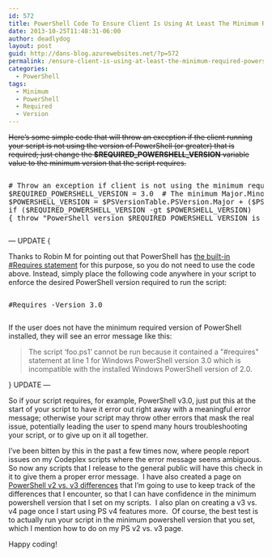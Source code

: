 ```yaml
---
id: 572
title: PowerShell Code To Ensure Client Is Using At Least The Minimum Required PowerShell Version
date: 2013-10-25T11:48:31-06:00
author: deadlydog
layout: post
guid: http://dans-blog.azurewebsites.net/?p=572
permalink: /ensure-client-is-using-at-least-the-minimum-required-powershell-version/
categories:
  - PowerShell
tags:
  - Minimum
  - PowerShell
  - Required
  - Version
---
```

<strike>Here’s some simple code that will throw an exception if the client running your script is not using the version of PowerShell (or greater) that is required; just change the **$REQUIRED\_POWERSHELL\_VERSION** variable value to the minimum version that the script requires.</strike>

<div id="scid:C89E2BDB-ADD3-4f7a-9810-1B7EACF446C1:b77ad9cb-8830-4443-9d5b-7bc3a9463724" class="wlWriterEditableSmartContent" style="float: none; padding-bottom: 0px; padding-top: 0px; padding-left: 0px; margin: 0px; display: inline; padding-right: 0px">
  <pre style=white-space:normal> 
  
  <pre class="brush: powershell; gutter: false; pad-line-numbers: true; title: ; notranslate" title="">
# Throw an exception if client is not using the minimum required PowerShell version.
$REQUIRED_POWERSHELL_VERSION = 3.0	# The minimum Major.Minor PowerShell version that is required for the script to run.
$POWERSHELL_VERSION = $PSVersionTable.PSVersion.Major + ($PSVersionTable.PSVersion.Minor / 10)
if ($REQUIRED_POWERSHELL_VERSION -gt $POWERSHELL_VERSION)
{ throw "PowerShell version $REQUIRED_POWERSHELL_VERSION is required for this script; You are only running version $POWERSHELL_VERSION. Please update PowerShell to at least version $REQUIRED_POWERSHELL_VERSION." }
</pre>
</div>

&#8212; UPDATE {

Thanks to Robin M for pointing out that PowerShell has [the built-in #Requires statement](http://technet.microsoft.com/en-us/library/hh847765.aspx) for this purpose, so you do not need to use the code above. Instead, simply place the following code anywhere in your script to enforce the desired PowerShell version required to run the script:

<div id="scid:C89E2BDB-ADD3-4f7a-9810-1B7EACF446C1:3dfcb0e0-e4f8-4326-ae25-83f0b5f7766f" class="wlWriterEditableSmartContent" style="float: none; padding-bottom: 0px; padding-top: 0px; padding-left: 0px; margin: 0px; display: inline; padding-right: 0px">
  <pre style=white-space:normal> 
  
  <pre class="brush: powershell; gutter: false; pad-line-numbers: true; title: ; notranslate" title="">
#Requires -Version 3.0
</pre>
</div>

If the user does not have the minimum required version of PowerShell installed, they will see an error message like this:

> The script &#8216;foo.ps1&#8217; cannot be run because it contained a "#requires" statement at line 1 for Windows PowerShell version 3.0 which is incompatible with the installed Windows PowerShell version of 2.0.

} UPDATE &#8212;

So if your script requires, for example, PowerShell v3.0, just put this at the start of your script to have it error out right away with a meaningful error message; otherwise your script may throw other errors that mask the real issue, potentially leading the user to spend many hours troubleshooting your script, or to give up on it all together.

I’ve been bitten by this in the past a few times now, where people report issues on my Codeplex scripts where the error message seems ambiguous.&#160; So now any scripts that I release to the general public will have this check in it to give them a proper error message.&#160; I have also created a page on [PowerShell v2 vs. v3 differences](http://dans-blog.azurewebsites.net/powershell-2-0-vs-3-0-syntax-differences-and-more/) that I’m going to use to keep track of the differences that I encounter, so that I can have confidence in the minimum powershell version that I set on my scripts.&#160; I also plan on creating a v3 vs. v4 page once I start using PS v4 features more.&#160; Of course, the best test is to actually run your script in the minimum powershell version that you set, which I mention how to do on my PS v2 vs. v3 page.

Happy coding!